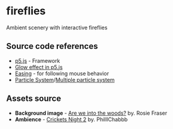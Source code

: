 # fireflies
Ambient scenery with interactive fireflies

## Source code references
* [p5.js](https://p5js.org/) - Framework
* [Glow effect in p5.js](https://infosmith.biz/blog/it/p5js-blur-glow)
* [Easing](https://processing.org/examples/easing.html) - for following mouse behavior
* [Particle System](https://p5js.org/examples/simulate-particle-system.html)/[Multiple particle system](https://p5js.org/examples/simulate-multiple-particle-systems.html)

## Assets source
* **Background image** - [Are we into the woods?](https://unsplash.com/photos/1L71sPT5XKc) by. Rosie Fraser
* **Ambience** - [Crickets Night 2](https://freesound.org/people/PhilllChabbb/sounds/245834/) by. PhilllChabbb